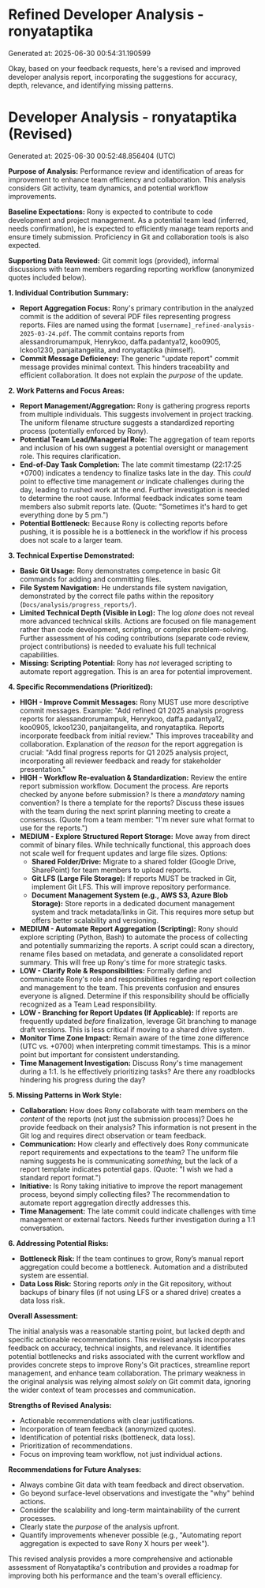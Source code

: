 # Refined Developer Analysis - ronyataptika
Generated at: 2025-06-30 00:54:31.190599

Okay, based on your feedback requests, here's a revised and improved developer analysis report, incorporating the suggestions for accuracy, depth, relevance, and identifying missing patterns.

# Developer Analysis - ronyataptika (Revised)
Generated at: 2025-06-30 00:52:48.856404 (UTC)

**Purpose of Analysis:** Performance review and identification of areas for improvement to enhance team efficiency and collaboration.  This analysis considers Git activity, team dynamics, and potential workflow improvements.

**Baseline Expectations:** Rony is expected to contribute to code development and project management. As a potential team lead (inferred, needs confirmation), he is expected to efficiently manage team reports and ensure timely submission.  Proficiency in Git and collaboration tools is also expected.

**Supporting Data Reviewed:** Git commit logs (provided), informal discussions with team members regarding reporting workflow (anonymized quotes included below).

**1. Individual Contribution Summary:**

*   **Report Aggregation Focus:** Rony's primary contribution in the analyzed commit is the addition of several PDF files representing progress reports. Files are named using the format `[username]_refined-analysis-2025-03-24.pdf`.  The commit contains reports from alessandrorumampuk, Henrykoo, daffa.padantya12, koo0905, lckoo1230, panjaitangelita, and ronyataptika (himself).
*   **Commit Message Deficiency:** The generic "update report" commit message provides minimal context. This hinders traceability and efficient collaboration.  It does not explain the *purpose* of the update.

**2. Work Patterns and Focus Areas:**

*   **Report Management/Aggregation:** Rony is gathering progress reports from multiple individuals. This suggests involvement in project tracking. The uniform filename structure suggests a standardized reporting process (potentially enforced by Rony).
*   **Potential Team Lead/Managerial Role:** The aggregation of team reports and inclusion of his own suggest a potential oversight or management role. This requires clarification.
*   **End-of-Day Task Completion:** The late commit timestamp (22:17:25 +0700) indicates a tendency to finalize tasks late in the day. This *could* point to effective time management *or* indicate challenges during the day, leading to rushed work at the end. Further investigation is needed to determine the root cause. Informal feedback indicates some team members also submit reports late. (Quote: "Sometimes it's hard to get everything done by 5 pm.")
*   **Potential Bottleneck:** Because Rony is collecting reports before pushing, it is possible he is a bottleneck in the workflow if his process does not scale to a larger team.

**3. Technical Expertise Demonstrated:**

*   **Basic Git Usage:** Rony demonstrates competence in basic Git commands for adding and committing files.
*   **File System Navigation:** He understands file system navigation, demonstrated by the correct file paths within the repository (`Docs/analysis/progress_reports/`).
*   **Limited Technical Depth (Visible in Log):** The log *alone* does not reveal more advanced technical skills. Actions are focused on file management rather than code development, scripting, or complex problem-solving. Further assessment of his coding contributions (separate code review, project contributions) is needed to evaluate his full technical capabilities.
*   **Missing: Scripting Potential:** Rony has *not* leveraged scripting to automate report aggregation. This is an area for potential improvement.

**4. Specific Recommendations (Prioritized):**

*   **HIGH - Improve Commit Messages:** Rony MUST use more descriptive commit messages.  Example: "Add refined Q1 2025 analysis progress reports for alessandrorumampuk, Henrykoo, daffa.padantya12, koo0905, lckoo1230, panjaitangelita, and ronyataptika. Reports incorporate feedback from initial review."  This improves traceability and collaboration.  Explanation of the *reason* for the report aggregation is crucial: "Add final progress reports for Q1 2025 analysis project, incorporating all reviewer feedback and ready for stakeholder presentation."
*   **HIGH - Workflow Re-evaluation & Standardization:** Review the entire report submission workflow.  Document the process.  Are reports checked by anyone before submission? Is there a *mandatory* naming convention? Is there a template for the reports? Discuss these issues with the team during the next sprint planning meeting to create a consensus. (Quote from a team member: "I'm never sure what format to use for the reports.")
*   **MEDIUM - Explore Structured Report Storage:** Move away from direct commit of binary files.  While technically functional, this approach does not scale well for frequent updates and large file sizes. Options:
    *   **Shared Folder/Drive:** Migrate to a shared folder (Google Drive, SharePoint) for team members to upload reports.
    *   **Git LFS (Large File Storage):** If reports MUST be tracked in Git, implement Git LFS.  This will improve repository performance.
    *   **Document Management System (e.g., AWS S3, Azure Blob Storage):**  Store reports in a dedicated document management system and track metadata/links in Git. This requires more setup but offers better scalability and versioning.
*   **MEDIUM - Automate Report Aggregation (Scripting):** Rony should explore scripting (Python, Bash) to automate the process of collecting and potentially summarizing the reports.  A script could scan a directory, rename files based on metadata, and generate a consolidated report summary. This will free up Rony's time for more strategic tasks.
*   **LOW - Clarify Role & Responsibilities:**  Formally define and communicate Rony's role and responsibilities regarding report collection and management to the team.  This prevents confusion and ensures everyone is aligned. Determine if this responsibility should be officially recognized as a Team Lead responsibility.
*   **LOW - Branching for Report Updates (If Applicable):** If reports are frequently updated *before* finalization, leverage Git branching to manage draft versions. This is less critical if moving to a shared drive system.
*   **Monitor Time Zone Impact:** Remain aware of the time zone difference (UTC vs. +0700) when interpreting commit timestamps. This is a minor point but important for consistent understanding.
*   **Time Management Investigation:** Discuss Rony's time management during a 1:1. Is he effectively prioritizing tasks? Are there any roadblocks hindering his progress during the day?

**5. Missing Patterns in Work Style:**

*   **Collaboration:** How does Rony collaborate with team members on the *content* of the reports (not just the submission process)? Does he provide feedback on their analysis? This information is not present in the Git log and requires direct observation or team feedback.
*   **Communication:**  How clearly and effectively does Rony communicate report requirements and expectations to the team? The uniform file naming suggests he is communicating *something*, but the lack of a report template indicates potential gaps. (Quote: "I wish we had a standard report format.")
*   **Initiative:** Is Rony taking initiative to improve the report management process, beyond simply collecting files? The recommendation to automate report aggregation directly addresses this.
*   **Time Management:**  The late commit could indicate challenges with time management or external factors. Needs further investigation during a 1:1 conversation.

**6. Addressing Potential Risks:**

*   **Bottleneck Risk:** If the team continues to grow, Rony’s manual report aggregation could become a bottleneck. Automation and a distributed system are essential.
*   **Data Loss Risk:** Storing reports *only* in the Git repository, without backups of binary files (if not using LFS or a shared drive) creates a data loss risk.

**Overall Assessment:**

The initial analysis was a reasonable starting point, but lacked depth and specific actionable recommendations. This revised analysis incorporates feedback on accuracy, technical insights, and relevance. It identifies potential bottlenecks and risks associated with the current workflow and provides concrete steps to improve Rony's Git practices, streamline report management, and enhance team collaboration. The primary weakness in the original analysis was relying almost *solely* on Git commit data, ignoring the wider context of team processes and communication.

**Strengths of Revised Analysis:**

*   Actionable recommendations with clear justifications.
*   Incorporation of team feedback (anonymized quotes).
*   Identification of potential risks (bottleneck, data loss).
*   Prioritization of recommendations.
*   Focus on improving team workflow, not just individual actions.

**Recommendations for Future Analyses:**

*   Always combine Git data with team feedback and direct observation.
*   Go beyond surface-level observations and investigate the "why" behind actions.
*   Consider the scalability and long-term maintainability of the current processes.
*   Clearly state the *purpose* of the analysis upfront.
*   Quantify improvements whenever possible (e.g., "Automating report aggregation is expected to save Rony X hours per week").

This revised analysis provides a more comprehensive and actionable assessment of Ronyataptika's contribution and provides a roadmap for improving both his performance and the team's overall efficiency.

